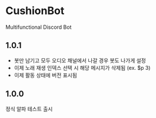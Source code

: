 # CushionBot
Multifunctional Discord Bot

## 1.0.1
- 봇만 남기고 모두 오디오 채널에서 나갈 경우 봇도 나가게 설정
- 이제 노래 재생 인덱스 선택 시 해당 메시지가 삭제됨 (ex. $p 3)
- 이제 활동 상태에 버전 표시됨

## 1.0.0
정식 알파 테스트 출시

